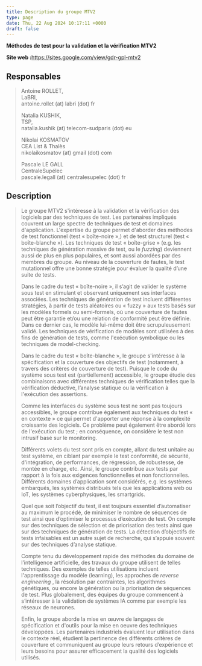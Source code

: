 ```yaml
---
title: Description du groupe MTV2
type: page
date: Thu, 22 Aug 2024 10:17:11 +0000
draft: false
---
```


**Méthodes de test pour la validation et la vérification MTV2**

**Site web :**<https://sites.google.com/view/gdr-gpl-mtv2>

## **Responsables**

> Antoine ROLLET,  
> LaBRI,  
> antoine.rollet  (at) labri (dot) fr
> 
> Natalia KUSHIK,  
> TSP,  
> natalia.kushik  (at) telecom-sudparis (dot) eu
> 
> Nikolai KOSMATOV  
> CEA List & Thalès  
> nikolaikosmatov (at) gmail (dot) com  
>  
> 
> Pascale LE GALL  
> CentraleSupélec  
> pascale.legall  (at) centralesupelec (dot) fr  
>  

## **Description**

> Le groupe MTV2 s'intéresse à la validation et la vérification des logiciels par des techniques de test. Les partenaires impliqués couvrent un large spectre de techniques de test et  domaines d'application. L'expertise du groupe permet d'aborder des méthodes de test fonctionnel (test « boîte-noire »,) et de test structurel (test « boîte-blanche »). Les techniques de test « boîte-grise » (e.g. les techniques de génération massive de test, ou le _fuzzing_) deviennent aussi de plus en plus populaires,  et sont aussi abordées par des membres du groupe. Au niveau de la couverture de fautes, le test mutationnel offre une bonne stratégie pour évaluer la qualité d’une suite de tests.
> 
> Dans le cadre du test « boîte-noire », il s’agit de valider le système sous test en stimulant et observant uniquement ses interfaces associées. Les techniques de génération de test incluent différentes stratégies, à partir de tests aléatoires ou « fuzzy » aux tests basés sur les modèles formels ou semi-formels, où une couverture de fautes peut être garantie et/ou une relation de conformité peut être définie. Dans ce dernier cas, le modèle lui-même doit être scrupuleusement validé. Les techniques de vérification de modèles sont utilisées à des fins de génération de tests, comme l'exécution symbolique ou les techniques de model-checking.
> 
> Dans le cadre du test « boîte-blanche », le groupe s'intéresse à la spécification et la couverture des objectifs de test (notamment, à travers des critères de couverture de test). Puisque le code du système sous test est (partiellement) accessible, le groupe étudie des combinaisons avec différentes techniques de vérification telles que la vérification déductive, l’analyse statique ou la vérification à l'exécution des assertions.
> 
> Comme  les interfaces du système sous test ne sont pas toujours accessibles, le groupe contribue également aux techniques du test « en contexte »  ce qui permet d'apporter une réponse à la complexité croissante des logiciels. Ce problème peut également être abordé lors de l'exécution du test ; en conséquence, on considère le test non intrusif basé sur le monitoring.
> 
> Différents volets du test sont pris en compte, allant du  test unitaire au test  système, en ciblant par exemple le test conformité, de sécurité, d'intégration, de performances, de régression, de robustesse, de montée en charge, etc. Ainsi, le groupe contribue aux tests par rapport à la fois aux exigences fonctionnelles et non fonctionnelles. Différents domaines d’application sont considérés, e.g. les systèmes embarqués, les systèmes distribués tels que les applications web ou IoT, les systèmes cyberphysiques, les smartgrids.
> 
> Quel que soit l’objectif du test, il est toujours essentiel d’automatiser au maximum le procédé, de minimiser le nombre de séquences de test ainsi que d’optimiser le processus d’exécution de test. On compte sur des techniques de sélection et de priorisation des tests ainsi que sur des techniques de génération de tests. La détection d’objectifs de tests infaisables est un autre sujet de recherche, qui s’appuie souvent sur des techniques d’analyse statique.
> 
> Compte tenu du développement rapide des méthodes du domaine de l’intelligence artificielle, des travaux du groupe utilisent de telles techniques. Des exemples de telles utilisations incluent l'apprentissage du modèle (learning), les approches de _reverse engineering_ , la résolution par contraintes, les algorithmes génétiques, ou encore la génération ou la priorisation de séquences de test. Plus globalement, des équipes du groupe commencent à s’intéresser à la validation de systèmes IA comme par exemple les réseaux de neurones.
> 
> Enfin, le groupe aborde la mise en œuvre de langages de spécification et d'outils pour la mise en oeuvre des techniques développées. Les partenaires industriels évaluent leur utilisation dans le contexte réel, étudient la pertinence des différents critères de couverture et communiquent au groupe leurs retours d’expérience et leurs besoins pour assurer efficacement la qualité des logiciels utilisés.
